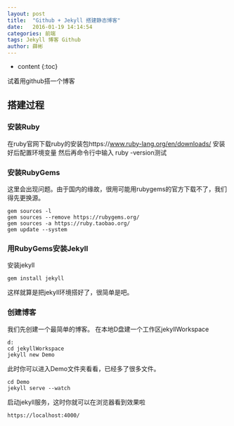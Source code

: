 ```yaml
---
layout: post
title:  "Github + Jekyll 搭建静态博客"
date:   2016-01-19 14:14:54
categories: 前端
tags: Jekyll 博客 Github
author: 薛彬
---
```


* content
{:toc}


试着用github搭一个博客





## 搭建过程

### 安装Ruby

在ruby官网下载ruby的安装包https://www.ruby-lang.org/en/downloads/ 
安装好后配置环境变量
然后再命令行中输入 ruby -version测试

### 安装RubyGems

这里会出现问题。由于国内的缘故，很用可能用rubygems的官方下载不了，我们得先更换源。

```
gem sources -l 
gem sources --remove https://rubygems.org/
gem sources -a https://ruby.taobao.org/  
gem update --system 
```

### 用RubyGems安装Jekyll

安装jekyll

```
gem install jekyll
```
 
这样就算是把jekyll环境搭好了，很简单是吧。

### 创建博客

我们先创建一个最简单的博客。 
在本地D盘建一个工作区jekyllWorkspace

```
d:
cd jekyllWorkspace
jekyll new Demo
```

此时你可以进入Demo文件夹看看，已经多了很多文件。

```
cd Demo
jekyll serve --watch
```

启动jekyll服务，这时你就可以在浏览器看到效果啦

```
https://localhost:4000/
```

